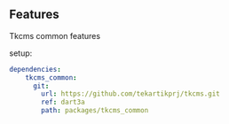 ## Features

Tkcms common features

setup:

```yaml
dependencies:
    tkcms_common:
      git:
        url: https://github.com/tekartikprj/tkcms.git
        ref: dart3a
        path: packages/tkcms_common
```